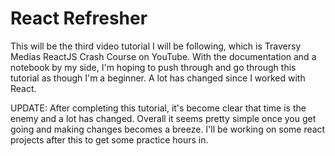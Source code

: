 # React Refresher

This will be the third video tutorial I will be following, which is Traversy Medias ReactJS Crash Course on YouTube. With the documentation and a notebook by my side, I'm hoping to push through and go through this tutorial as though I'm a beginner. A lot has changed since I worked with React.

UPDATE: After completing this tutorial, it's become clear that time is the enemy and a lot has changed. Overall it seems pretty simple once you get going and making changes becomes a breeze. I'll be working on some react projects after this to get some practice hours in.